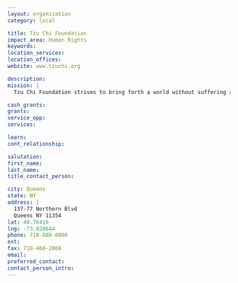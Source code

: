 ```yaml
---
layout: organization
category: local

title: Tzu Chi Foundation
impact_area: Human Rights
keywords: 
location_services: 
location_offices: 
website: www.tzuchi.org

description: 
mission: |
  Tzu Chi Foundation strives to bring forth a world without suffering and obtainign through love, compassion, selfless giving, and working towards a disaster-free world.

cash_grants: 
grants: 
service_opp: 
services: 

learn: 
cont_relationship: 

salutation: 
first_name: 
last_name: 
title_contact_person: 

city: Queens
state: NY
address: |
  137-77 Northern Blvd     
  Queens NY 11354
lat: 40.76416
lng: -73.828644
phone: 718-888-0866
ext: 
fax: 718-460-2068
email: 
preferred_contact: 
contact_person_intro: 
---
```

